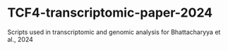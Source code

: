 # TCF4-transcriptomic-paper-2024
Scripts used in transcriptomic and genomic analysis for Bhattacharyya et al., 2024
